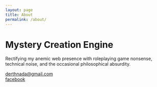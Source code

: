 ```yaml
---
layout: page
title: About
permalink: /about/
---
```


# Mystery Creation Engine

Rectifying my anemic web presence with roleplaying game nonsense, technical noise, and the occasional philosophical absurdity.

[derthnada@gmail.com](mailto:derthnada@gmail.com)  
[facebook](https://www.facebook.com/jef.kelly.12)
